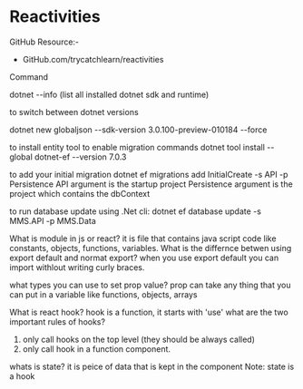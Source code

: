 # Reactivities

GitHub Resource:-
- GitHub.com/trycatchlearn/reactivities

Command

dotnet --info (list all installed dotnet sdk and runtime)

to switch between dotnet versions

dotnet new globaljson --sdk-version 3.0.100-preview-010184 --force

to install entity tool to enable migration commands
dotnet tool install --global dotnet-ef --version 7.0.3

to add your initial migration
dotnet ef migrations add InitialCreate -s API -p Persistence
API argument is the startup project
Persistence argument is the project which contains the dbContext

to run database update using .Net cli:
dotnet ef database update -s MMS.API -p MMS.Data

What is module in js or react?
it is file that contains java script code like constants, objects, functions, variables.
What is the differnce betwen using export default and normat export?
when you use export default you can import withlout writing curly braces.

what types you can use to set prop value?
prop can take any thing that you can put in a variable like functions, objects, arrays

What is react hook?
hook is a function, it starts with 'use'
what are the two important rules of hooks?
 1) only call hooks on the top level (they should be always called)
 2) only call hook in a function component.

whats is state? it is peice of data that is kept in the component
Note: state is a hook
